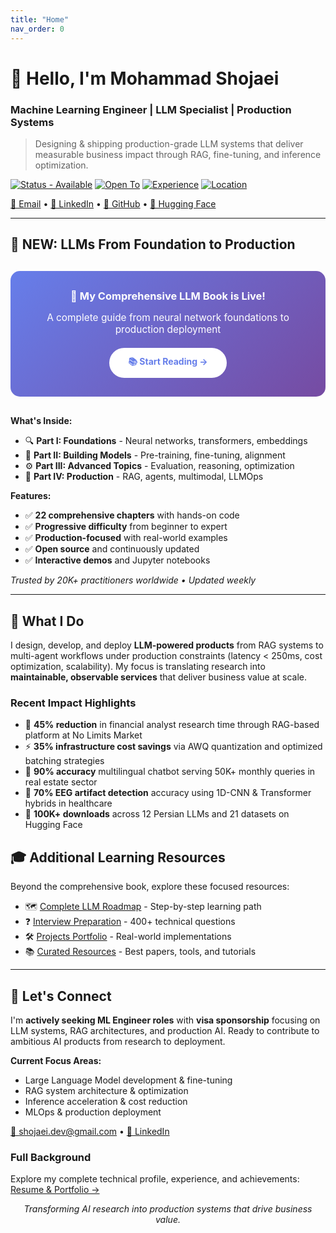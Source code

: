 ```yaml
---
title: "Home"
nav_order: 0
---
```


# 👋 Hello, I'm Mohammad Shojaei

### Machine Learning Engineer | LLM Specialist | Production Systems

> Designing & shipping production-grade LLM systems that deliver measurable business impact through RAG, fine-tuning, and inference optimization.

[![Status - Available](https://img.shields.io/badge/Status-🟢_Actively_Looking-brightgreen)](mailto:shojaei.dev@gmail.com) [![Open To](https://img.shields.io/badge/Open_to-Onsite_with_Visa_Sponsorship-blue)]() [![Experience](https://img.shields.io/badge/LLM_Experience-3%2B_years-orange)]() [![Location](https://img.shields.io/badge/Base-Shiraz,_Iran-red)]()

[📧 Email](mailto:shojaei.dev@gmail.com) • [💼 LinkedIn](https://www.linkedin.com/in/mshojaei77) • [🐙 GitHub](https://github.com/mshojaei77) • [🤗 Hugging Face](https://huggingface.co/mshojaei77)

---

## 📖 **NEW: LLMs From Foundation to Production**

<div class="book-announcement" style="background: linear-gradient(135deg, #667eea 0%, #764ba2 100%); color: white; padding: 30px; border-radius: 15px; margin: 30px 0; text-align: center;">
  <h3 style="margin: 0 0 15px 0; color: white;">🚀 My Comprehensive LLM Book is Live!</h3>
  <p style="margin: 0 0 20px 0; font-size: 1.1em;">A complete guide from neural network foundations to production deployment</p>
  <a href="/book/" style="background: white; color: #667eea; padding: 12px 30px; border-radius: 25px; text-decoration: none; font-weight: bold; display: inline-block;">📚 Start Reading →</a>
</div>

**What's Inside:**
- 🔍 **Part I: Foundations** - Neural networks, transformers, embeddings
- 🧬 **Part II: Building Models** - Pre-training, fine-tuning, alignment  
- ⚙️ **Part III: Advanced Topics** - Evaluation, reasoning, optimization
- 🚀 **Part IV: Production** - RAG, agents, multimodal, LLMOps

**Features:**
- ✅ **22 comprehensive chapters** with hands-on code
- ✅ **Progressive difficulty** from beginner to expert
- ✅ **Production-focused** with real-world examples
- ✅ **Open source** and continuously updated
- ✅ **Interactive demos** and Jupyter notebooks

*Trusted by 20K+ practitioners worldwide • Updated weekly*

---

## 🚀 What I Do

I design, develop, and deploy **LLM-powered products** from RAG systems to multi-agent workflows under production constraints (latency < 250ms, cost optimization, scalability). My focus is translating research into **maintainable, observable services** that deliver business value at scale.

### Recent Impact Highlights
- 🔬 **45% reduction** in financial analyst research time through RAG-based platform at No Limits Market
- ⚡ **35% infrastructure cost savings** via AWQ quantization and optimized batching strategies  
- 🎯 **90% accuracy** multilingual chatbot serving 50K+ monthly queries in real estate sector
- 🏥 **70% EEG artifact detection** accuracy using 1D-CNN & Transformer hybrids in healthcare
- 🤗 **100K+ downloads** across 12 Persian LLMs and 21 datasets on Hugging Face

## 🎓 Additional Learning Resources

Beyond the comprehensive book, explore these focused resources:

- 🗺️ [Complete LLM Roadmap](roadmap.html) - Step-by-step learning path
- ❓ [Interview Preparation](interview.html) - 400+ technical questions
- 🛠️ [Projects Portfolio](projects.html) - Real-world implementations
- 📚 [Curated Resources](resources.html) - Best papers, tools, and tutorials

---

## 🤝 Let's Connect

I'm **actively seeking ML Engineer roles** with **visa sponsorship** focusing on LLM systems, RAG architectures, and production AI. Ready to contribute to ambitious AI products from research to deployment.

**Current Focus Areas:**
- Large Language Model development & fine-tuning
- RAG system architecture & optimization  
- Inference acceleration & cost reduction
- MLOps & production deployment

[📧 shojaei.dev@gmail.com](mailto:shojaei.dev@gmail.com) • [💼 LinkedIn](https://www.linkedin.com/in/mshojaei77)

### Full Background

Explore my complete technical profile, experience, and achievements: [Resume & Portfolio →](about.html)

<p align="center"><em>Transforming AI research into production systems that drive business value.</em></p>

